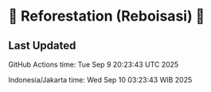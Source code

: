 
# 🌳 Reforestation (Reboisasi) 🌲

## Last Updated

GitHub Actions time: Tue Sep  9 20:23:43 UTC 2025

Indonesia/Jakarta time: Wed Sep 10 03:23:43 WIB 2025
